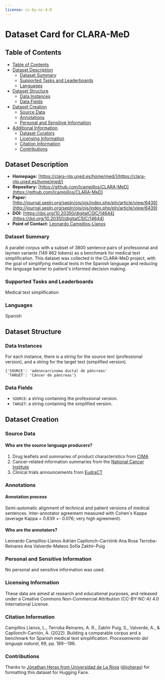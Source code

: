```yaml
---
license: cc-by-nc-4.0
---
```


# Dataset Card for CLARA-MeD

## Table of Contents
- [Table of Contents](#table-of-contents)
- [Dataset Description](#dataset-description)
  - [Dataset Summary](#dataset-summary)
  - [Supported Tasks and Leaderboards](#supported-tasks-and-leaderboards)
  - [Languages](#languages)
- [Dataset Structure](#dataset-structure)
  - [Data Instances](#data-instances)
  - [Data Fields](#data-fields)
- [Dataset Creation](#dataset-creation)
  - [Source Data](#source-data)
  - [Annotations](#annotations)
  - [Personal and Sensitive Information](#personal-and-sensitive-information)
- [Additional Information](#additional-information)
  - [Dataset Curators](#dataset-curators)
  - [Licensing Information](#licensing-information)
  - [Citation Information](#citation-information)
  - [Contributions](#contributions)

## Dataset Description

- **Homepage:** [https://clara-nlp.uned.es/home/med/](https://clara-nlp.uned.es/home/med/)
- **Repository:** [https://github.com/lcampillos/CLARA-MeD](https://github.com/lcampillos/CLARA-MeD)
- **Paper:** [http://journal.sepln.org/sepln/ojs/ojs/index.php/pln/article/view/6439](http://journal.sepln.org/sepln/ojs/ojs/index.php/pln/article/view/6439)
- **DOI:** [https://doi.org/10.20350/digitalCSIC/14644](https://doi.org/10.20350/digitalCSIC/14644)
- **Point of Contact:** [Leonardo Campillos-Llanos](leonardo.campillos@csic.es)

### Dataset Summary

A parallel corpus with a subset of 3800 sentence pairs of professional and laymen variants (149 862 tokens) as a benchmark for medical text simplification. This dataset was collected in the CLARA-MeD project, with the goal of simplifying medical texts in the Spanish language and reducing the language barrier to patient's informed decision making.

### Supported Tasks and Leaderboards

Medical text simplification

### Languages

Spanish

## Dataset Structure

### Data Instances

For each instance, there is a string for the source text (professional version), and a string for the target text (simplified version).

```
{'SOURCE': 'adenocarcinoma ductal de páncreas'
 'TARGET': 'Cáncer de páncreas'}
```

### Data Fields

- `SOURCE`: a string containing the professional version. 
- `TARGET`: a string containing the simplified version. 

## Dataset Creation

### Source Data

#### Who are the source language producers?

1. Drug leaflets and summaries of product characteristics from [CIMA](https://cima.aemps.es)
2. Cancer-related information summaries from the [National Cancer Institute](https://www.cancer.gov/)
3. Clinical trials announcements from [EudraCT](https://www.clinicaltrialsregister.eu/)

### Annotations

#### Annotation process

Semi-automatic alignment of technical and patient versions of medical sentences. Inter-annotator agreement measured with Cohen's Kappa (average Kappa = 0.839 +- 0.076; very high agreement).

#### Who are the annotators?

Leonardo Campillos-Llanos
Adrián Capllonch-Carriónb
Ana Rosa Terroba-Reinares
Ana Valverde-Mateos
Sofía Zakhir-Puig

### Personal and Sensitive Information

No personal and sensitive information was used.

### Licensing Information

These data are aimed at research and educational purposes, and released under a Creative Commons Non-Commercial Attribution (CC-BY-NC-A) 4.0 International License.

### Citation Information

Campillos Llanos, L., Terroba Reinares, A. R., Zakhir Puig, S., Valverde, A., & Capllonch-Carrión, A. (2022). Building a comparable corpus and a benchmark for Spanish medical text simplification. *Procesamiento del lenguaje natural*, 69, pp. 189--196. 

### Contributions

Thanks to [Jónathan Heras from Universidad de La Rioja](http://www.unirioja.es/cu/joheras) ([@joheras](https://github.com/joheras)) for formatting this dataset for Hugging Face.
